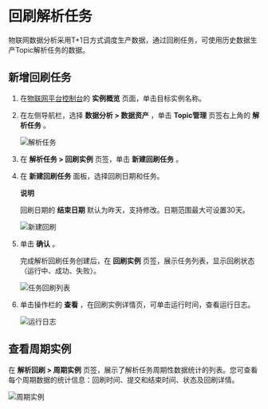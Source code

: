 回刷解析任务 
===========================

物联网数据分析采用T+1日方式调度生产数据，通过回刷任务，可使用历史数据生产Topic解析任务的数据。

新增回刷任务 
---------------------------

1. 在[物联网平台控制台](http://iot.console.aliyun.com/)的 **实例概览** 页面，单击目标实例名称。

   

2. 在左侧导航栏，选择 **数据分析 \> 数据资产** ，单击 **Topic管理** 页签右上角的 **解析任务** 。

   ![解析任务](https://static-aliyun-doc.oss-accelerate.aliyuncs.com/assets/img/zh-CN/5243790161/p225830.png)
   

3. 在 **解析任务 \> 回刷实例** 页签，单击 **新建回刷任务** 。

   

4. 在 **新建回刷任务** 面板，选择回刷日期和任务。

   **说明**

   回刷日期的 **结束日期** 默认为昨天，支持修改。日期范围最大可设置30天。

   ![新建回刷](https://static-aliyun-doc.oss-accelerate.aliyuncs.com/assets/img/zh-CN/9512070161/p224963.png)
   

5. 单击 **确认** 。

   完成解析回刷任务创建后，在 **回刷实例** 页签，展示任务列表，显示回刷状态（运行中、成功、失败）。

   ![任务回刷列表](https://static-aliyun-doc.oss-accelerate.aliyuncs.com/assets/img/zh-CN/1486389061/p203387.png)
   

6. 单击操作栏的 **查看** ，在回刷实例详情页，可单击运行时间，查看运行日志。

   ![运行日志](https://static-aliyun-doc.oss-accelerate.aliyuncs.com/assets/img/zh-CN/1486389061/p203386.png)
   




查看周期实例 
---------------------------

在 **解析回刷 \> 周期实例** 页签，展示了解析任务周期性数据统计的列表。您可查看每个周期数据的统计信息：回刷时间、提交和结束时间、状态及回刷详情。

![周期实例](https://static-aliyun-doc.oss-accelerate.aliyuncs.com/assets/img/zh-CN/0612070161/p224959.png)



